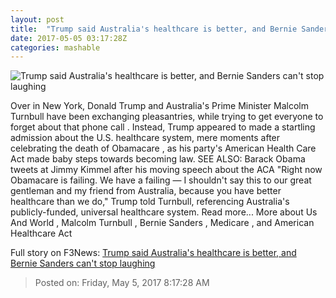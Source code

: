 ```yaml
---
layout: post
title:  "Trump said Australia's healthcare is better, and Bernie Sanders can't stop laughing"
date: 2017-05-05 03:17:28Z
categories: mashable
---
```


![Trump said Australia's healthcare is better, and Bernie Sanders can't stop laughing](http://i.amz.mshcdn.com/yHnrnsHtNusUBddI9YPOO099sPY=/1200x630/2017%2F05%2F05%2F38%2F26f407bc497141c6b6c47176196c3e8b.819a9.png)

Over in New York, Donald Trump and Australia's Prime Minister Malcolm Turnbull have been exchanging pleasantries, while trying to get everyone to forget about that phone call . Instead, Trump appeared to made a startling admission about the U.S. healthcare system, mere moments after celebrating the death of Obamacare , as his party's American Health Care Act made baby steps towards becoming law. SEE ALSO: Barack Obama tweets at Jimmy Kimmel after his moving speech about the ACA "Right now Obamacare is failing. We have a failing — I shouldn't say this to our great gentleman and my friend from Australia, because you have better healthcare than we do," Trump told Turnbull, referencing Australia's publicly-funded, universal healthcare system. Read more... More about Us And World , Malcolm Turnbull , Bernie Sanders , Medicare , and American Healthcare Act


Full story on F3News: [Trump said Australia's healthcare is better, and Bernie Sanders can't stop laughing](http://www.f3nws.com/n/CA4WAE)

> Posted on: Friday, May 5, 2017 8:17:28 AM
